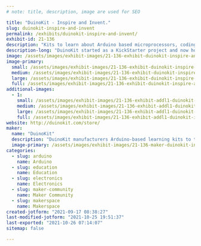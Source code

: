 ```yaml
---
# note: title, description, image are used for SEO

title: "DuinoKit - Inspire and Invent."
slug: duinokit-inspire-and-invent
permalink: /exhibits/duinokit-inspire-and-invent/
exhibit-id: 21-136
description: "Kits to learn about Arduino based microprocessors, coding and electronics."
description-long: "DuinoKit started as a KickStarter project and now hosting several new learning kits and a new online classroom is coming soon."
image: /assets/images/exhibit-images/21-136-exhibit-duinokit-inspire-and-invent-avatar-kit-large.jpg
image-primary: 
  small: /assets/images/exhibit-images/21-136-exhibit-duinokit-inspire-and-invent-avatar-kit-small.jpg
  medium: /assets/images/exhibit-images/21-136-exhibit-duinokit-inspire-and-invent-avatar-kit-medium.jpg
  large: /assets/images/exhibit-images/21-136-exhibit-duinokit-inspire-and-invent-avatar-kit-large.jpg
  full: /assets/images/exhibit-images/21-136-exhibit-duinokit-inspire-and-invent-avatar-kit-full.jpg
additional-images: 
  - 1:
    small: /assets/images/exhibit-images/21-136-exhibit-addl1-duinokit-inspire-and-invent-laura-with-duinokit-small.JPG
    medium: /assets/images/exhibit-images/21-136-exhibit-addl1-duinokit-inspire-and-invent-laura-with-duinokit-medium.JPG
    large: /assets/images/exhibit-images/21-136-exhibit-addl1-duinokit-inspire-and-invent-laura-with-duinokit-large.JPG
    full: /assets/images/exhibit-images/21-136-exhibit-addl1-duinokit-inspire-and-invent-laura-with-duinokit-full.JPG
website: http://duinokit.com/store/
maker: 
  name: "DuinoKit"
  description: "DuinoKit manufacturers Arduino-based learning kits to teach about coding and electronics."
  image-primary: /assets/images/exhibit-images/21-136-maker-duinokit-inspire-and-invent-logo-original-inspire-and-invent-educator-medium.png
categories: 
  - slug: arduino
    name: Arduino
  - slug: education
    name: Education
  - slug: electronics
    name: Electronics
  - slug: maker-community
    name: Maker Community
  - slug: makerspace
    name: Makerspace
created-jotform: "2021-09-17 08:38:27"
last-modified-jotform: "2021-10-25 19:51:37"
last-exported: "2021-10-26 07:14:07"
sitemap: false

---
```

